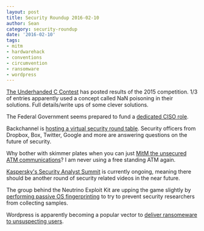 ```yaml
---
layout: post
title: Security Roundup 2016-02-10
author: Sean
category: security-roundup
date: '2016-02-10'
tags:
- mitm
- hardwarehack
- conventions
- circumvention
- ransomware
- wordpress
---
```


[The Underhanded C Contest](http://www.underhanded-c.org/) has posted results of the 2015 competition. 1/3 of entries apparently used a concept called NaN poisoning in their solutions. Full details/write ups of some clever solutions.

The Federal Government seems prepared to fund a [dedicated CISO role](http://www.tripwire.com/state-of-security/latest-security-news/obama-to-appoint-first-federal-chief-information-security-officer/).

Backchannel is [hosting a virtual security round table](https://backchannel.com/the-future-of-security-a-roundtable-f3c611fd4c65). Security officers from Dropbox, Box, Twitter, Google and more are answering questions on the future of security.

Why bother with skimmer plates when you can just [MitM the unsecured ATM communications](http://krebsonsecurity.com/2016/02/skimmers-hijack-atm-network-cables/)? I am never using a free standing ATM again.

[Kaspersky's Security Analyst Summit](https://sas.kaspersky.com/) is currently ongoing, meaning there should be another round of security related videos in the near future.

The group behind the Neutrino Exploit Kit are upping the game slightly by [performing passive OS fingerprinting](http://www.pcworld.com/article/3030419/security/the-neutrino-exploit-kit-has-a-new-way-to-detect-security-researchers.html) to try to prevent security researchers from collecting samples.

Wordpress is apparently becoming a popular vector to [deliver ransomeware to unsuspecting users](http://arstechnica.com/security/2016/02/mysterious-spike-in-wordpress-hacks-silently-delivers-ransomware-to-visitors/).
